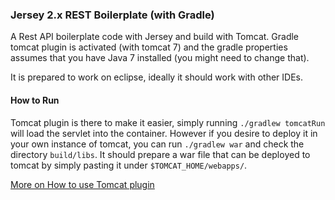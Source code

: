 ### Jersey 2.x REST Boilerplate (with Gradle) ###

A Rest API boilerplate code with Jersey and build with Tomcat. Gradle tomcat plugin is activated (with tomcat 7) and the gradle properties assumes that you have Java 7 installed (you might need to change that).

It is prepared to work on eclipse, ideally it should work with other IDEs.

#### How to Run ####

Tomcat plugin is there to make it easier, simply running `./gradlew tomcatRun` will load the servlet into the container. However if you desire to deploy it in your own instance of tomcat, you can run `./gradlew war` and check the directory `build/libs`. It should prepare a war file that can be deployed to tomcat by simply pasting it under `$TOMCAT_HOME/webapps/`.


[More on How to use Tomcat plugin](https://github.com/bmuschko/gradle-tomcat-plugin)
